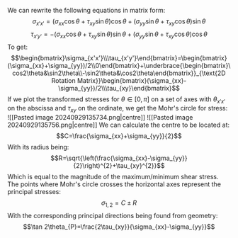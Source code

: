We can rewrite the following equations in matrix form:
$$\sigma_{x'x'}=(\sigma_{xx}\cos\theta+\tau_{xy}\sin\theta)\cos\theta+(\sigma_{yy}\sin\theta+\tau_{xy}\cos\theta)\sin\theta$$
$$\tau_{x'y'}=-(\sigma_{xx}\cos\theta+\tau_{xy}\sin\theta)\sin\theta+(\sigma_{yy}\sin\theta+\tau_{xy}\cos\theta)\cos\theta$$To get:
$$\begin{bmatrix}\sigma_{x'x'}\\\tau_{x'y'}\end{bmatrix}=\begin{bmatrix}(\sigma_{xx}+\sigma_{yy})/2\\0\end{bmatrix}+\underbrace{\begin{bmatrix}\cos2\theta&\sin2\theta\\-\sin2\theta&\cos2\theta\end{bmatrix}}_{\text{2D Rotation Matrix}}\begin{bmatrix}(\sigma_{xx}-\sigma_{yy})/2\\\tau_{xy}\end{bmatrix}$$
If we plot the transformed stresses for $\theta \in[0,\pi]$ on a set of axes with $\theta_{x'x'}$ on the abscissa and $\tau_{xy}$ on the ordinate, we get the Mohr's circle for stress:
![[Pasted image 20240929135734.png|centre]]
![[Pasted image 20240929135756.png|centre]]
We can calculate the centre to be located at:
$$C=\frac{\sigma_{xx}+\sigma_{yy}}{2}$$
With its radius being:
$$R=\sqrt{\left(\frac{\sigma_{xx}-\sigma_{yy}}{2}\right)^{2}+\tau_{xy}^{2}}$$
Which is equal to the magnitude of the maximum/minimum shear stress.
\
The points where Mohr's circle crosses the horizontal axes represent the principal stresses:
$$\sigma_{1,2}=C\pm R$$
With the corresponding principal directions being found from geometry:
$$\tan 2\theta_{P}=\frac{2\tau_{xy}}{\sigma_{xx}-\sigma_{yy}}$$
